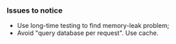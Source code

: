 ### Issues to notice
* Use long-time testing to find memory-leak problem;
* Avoid "query database per request". Use cache.